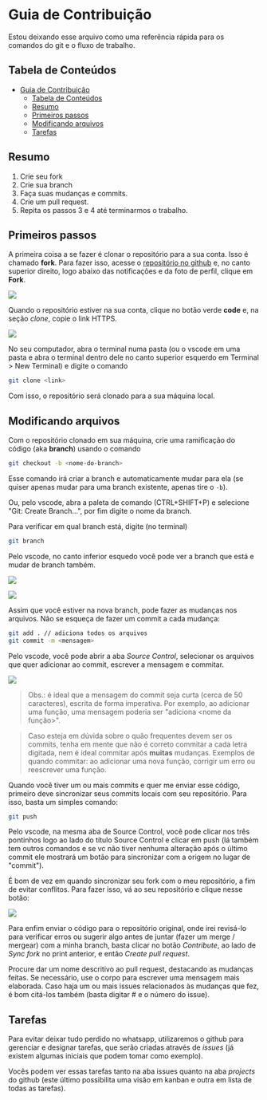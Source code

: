 # Guia de Contribuição

Estou deixando esse arquivo como uma referência rápida para os comandos do git e o fluxo de trabalho.

## Tabela de Conteúdos

- [Guia de Contribuição](#guia-de-contribuição)
  - [Tabela de Conteúdos](#tabela-de-conteúdos)
  - [Resumo](#resumo)
  - [Primeiros passos](#primeiros-passos)
  - [Modificando arquivos](#modificando-arquivos)
  - [Tarefas](#tarefas)

## Resumo

1. Crie seu fork
2. Crie sua branch
3. Faça suas mudanças e commits.
4. Crie um pull request.
5. Repita os passos 3 e 4 até terminarmos o trabalho.

## Primeiros passos

A primeira coisa a se fazer é clonar o repositório para a sua conta. Isso é chamado **fork**. Para fazer isso, acesse o [repositório no github](https://github.com/gabrielcarloto/jogo-da-vida) e, no canto superior direito, logo abaixo das notificações e da foto de perfil, clique em **Fork**.

![](https://ik.imagekit.io/698xlahbaqz/Control-V_F6D6HpQ9C.png?ik-sdk-version=javascript-1.4.3&updatedAt=1668989655752)

Quando o repositório estiver na sua conta, clique no botão verde **code** e, na seção *clone*, copie o link HTTPS.

![](https://ik.imagekit.io/698xlahbaqz/Captura_de_tela_2022-11-20_212038_mKxOEYrj8.png?ik-sdk-version=javascript-1.4.3&updatedAt=1668990057228)

No seu computador, abra o terminal numa pasta (ou o vscode em uma pasta e abra o terminal dentro dele no canto superior esquerdo em Terminal > New Terminal) e digite o comando

```bash
git clone <link>
```

Com isso, o repositório será clonado para a sua máquina local.

## Modificando arquivos

Com o repositório clonado em sua máquina, crie uma ramificação do código (aka **branch**) usando o comando

```bash
git checkout -b <nome-do-branch>
```

Esse comando irá criar a branch e automaticamente mudar para ela (se quiser apenas mudar para uma branch existente, apenas tire o `-b`).

Ou, pelo vscode, abra a paleta de comando (CTRL+SHIFT+P) e selecione "Git: Create Branch...", por fim digite o nome da branch.

Para verificar em qual branch está, digite (no terminal)

```bash
git branch
```

Pelo vscode, no canto inferior esquedo você pode ver a branch que está e mudar de branch também.

![](https://ik.imagekit.io/698xlahbaqz/Control-V_1__Lt_yOhiow.png?ik-sdk-version=javascript-1.4.3&updatedAt=1669075593689)

![](https://ik.imagekit.io/698xlahbaqz/Captura_de_tela_2022-11-21_210716_sfdFVPCFl.png?ik-sdk-version=javascript-1.4.3&updatedAt=1669075657551)

Assim que você estiver na nova branch, pode fazer as mudanças nos arquivos. Não se esqueça de fazer um commit a cada mudança:

```bash
git add . // adiciona todos os arquivos
git commit -m <mensagem>
```

Pelo vscode, você pode abrir a aba *Source Control*, selecionar os arquivos que quer adicionar ao commit, escrever a mensagem e commitar.

![](https://ik.imagekit.io/698xlahbaqz/Captura_de_tela_2022-11-21_211729_TYXryeIay.png?ik-sdk-version=javascript-1.4.3&updatedAt=1669076272990)

>Obs.: é ideal que a mensagem do commit seja curta (cerca de 50 caracteres), escrita de forma imperativa. Por exemplo, ao adicionar uma função, uma mensagem poderia ser "adiciona <nome da função>".

>Caso esteja em dúvida sobre o quão frequentes devem ser os commits, tenha em mente que não é correto commitar a cada letra digitada, nem é ideal commitar após **muitas** mudanças. Exemplos de quando commitar: ao adicionar uma nova função, corrigir um erro ou reescrever uma função.

Quando você tiver um ou mais commits e quer me enviar esse código, primeiro deve sincronizar seus commits locais com seu repositório. Para isso, basta um simples comando:

```bash
git push
```

Pelo vscode, na mesma aba de Source Control, você pode clicar nos três pontinhos logo ao lado do título Source Control e clicar em push (lá também tem outros comandos e se vc não tiver nenhuma alteração após o último commit ele mostrará um botão para sincronizar com a origem no lugar de "commit").

É bom de vez em quando sincronizar seu fork com o meu repositório, a fim de evitar conflitos. Para fazer isso, vá ao seu repositório e clique nesse botão:

![](https://ik.imagekit.io/698xlahbaqz/Captura_de_tela_2022-11-21_212834_bDEe7EYau.png?ik-sdk-version=javascript-1.4.3&updatedAt=1669076949860)

Para enfim enviar o código para o repositório original, onde irei revisá-lo para verificar erros ou sugerir algo antes de juntar (fazer um merge / mergear) com a minha branch, basta clicar no botão *Contribute*, ao lado de *Sync fork* no print anterior, e então *Create pull request*.

Procure dar um nome descritivo ao pull request, destacando as mudanças feitas. Se necessário, use o corpo para escrever uma mensagem mais elaborada. Caso haja um ou mais issues relacionados às mudanças que fez, é bom citá-los também (basta digitar # e o número do issue).

## Tarefas

Para evitar deixar tudo perdido no whatsapp, utilizaremos o github para gerenciar e designar tarefas, que serão criadas através de *issues* (já existem algumas iniciais que podem tomar como exemplo).

Vocês podem ver essas tarefas tanto na aba issues quanto na aba *projects* do github (este último possibilita uma visão em kanban e outra em lista de todas as tarefas).